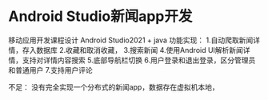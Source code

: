 # Android Studio新闻app开发 
移动应用开发课程设计
Android Studio2021 + java
功能实现：
1.自动爬取新闻详情，存入数据库
2.收藏和取消收藏，
3.搜索新闻
4.使用Android UI解析新闻详情，支持对详情内容搜索
5.底部导航栏切换
6.用户登录和退出登录，区分管理员和普通用户
7.支持用户评论

不足：
没有完全实现一个分布式的新闻app，数据存在虚拟机本地，

